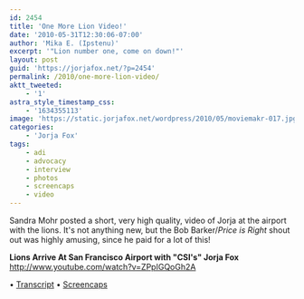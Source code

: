 ```yaml
---
id: 2454
title: 'One More Lion Video!'
date: '2010-05-31T12:30:06-07:00'
author: 'Mika E. (Ipstenu)'
excerpt: '"Lion number one, come on down!"'
layout: post
guid: 'https://jorjafox.net/?p=2454'
permalink: /2010/one-more-lion-video/
aktt_tweeted:
    - '1'
astra_style_timestamp_css:
    - '1634355113'
image: 'https://static.jorjafox.net/wordpress/2010/05/moviemakr-017.jpg'
categories:
    - 'Jorja Fox'
tags:
    - adi
    - advocacy
    - interview
    - photos
    - screencaps
    - video
---
```


Sandra Mohr posted a short, very high quality, video of Jorja at the airport with the lions.  It's not anything new, but the Bob Barker/<em>Price is Right</em> shout out was highly amusing, since he paid for a lot of this!

<strong> Lions Arrive At San Francisco Airport with "CSI's" Jorja Fox</strong>
http://www.youtube.com/watch?v=ZPpIGQoGh2A

&bull; <a href="https://jorjafox.net/wiki/Lions_Arrive_At_San_Francisco_Airport_with_%22CSI's%22_Jorja_Fox_(27_May_2010)">Transcript</a>
&bull; <a href="https://jorjafox.net/gallery/tv/advocacy/20100500-adilions/27-moviemakr">Screencaps</a>
